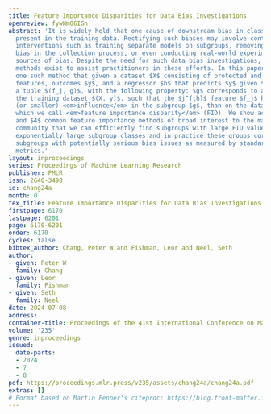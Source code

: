 ```yaml
---
title: Feature Importance Disparities for Data Bias Investigations
openreview: fywWm06IGn
abstract: 'It is widely held that one cause of downstream bias in classifiers is bias
  present in the training data. Rectifying such biases may involve context-dependent
  interventions such as training separate models on subgroups, removing features with
  bias in the collection process, or even conducting real-world experiments to ascertain
  sources of bias. Despite the need for such data bias investigations, few automated
  methods exist to assist practitioners in these efforts. In this paper, we present
  one such method that given a dataset $X$ consisting of protected and unprotected
  features, outcomes $y$, and a regressor $h$ that predicts $y$ given $X$, outputs
  a tuple $(f_j, g)$, with the following property: $g$ corresponds to a subset of
  the training dataset $(X, y)$, such that the $j^{th}$ feature $f_j$ has much larger
  (or smaller) <em>influence</em> in the subgroup $g$, than on the dataset overall,
  which we call <em>feature importance disparity</em> (FID). We show across $4$ datasets
  and $4$ common feature importance methods of broad interest to the machine learning
  community that we can efficiently find subgroups with large FID values even over
  exponentially large subgroup classes and in practice these groups correspond to
  subgroups with potentially serious bias issues as measured by standard fairness
  metrics.'
layout: inproceedings
series: Proceedings of Machine Learning Research
publisher: PMLR
issn: 2640-3498
id: chang24a
month: 0
tex_title: Feature Importance Disparities for Data Bias Investigations
firstpage: 6170
lastpage: 6201
page: 6170-6201
order: 6170
cycles: false
bibtex_author: Chang, Peter W and Fishman, Leor and Neel, Seth
author:
- given: Peter W
  family: Chang
- given: Leor
  family: Fishman
- given: Seth
  family: Neel
date: 2024-07-08
address:
container-title: Proceedings of the 41st International Conference on Machine Learning
volume: '235'
genre: inproceedings
issued:
  date-parts:
  - 2024
  - 7
  - 8
pdf: https://proceedings.mlr.press/v235/assets/chang24a/chang24a.pdf
extras: []
# Format based on Martin Fenner's citeproc: https://blog.front-matter.io/posts/citeproc-yaml-for-bibliographies/
---
```

